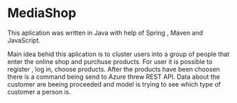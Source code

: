 # MediaShop

This aplication was written in Java with help of Spring , Maven and JavaScript. 

Main idea behid this aplication is to cluster users into a group of people that enter the online shop and purchuse products. 
For user it is possible to register , log in, choose products.
After the products have been choosen there is a command being send to Azure threw REST API. 
Data about the customer are beeing proceeded and model is trying to see which type of customer a person is. 
